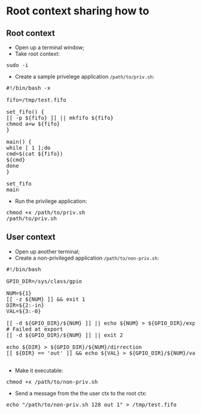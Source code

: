 # Root context sharing how to

## Root context
* Open up a terminal window;
* Take root context:
<pre>
sudo -i
</pre>
* Create a sample privelege application `/path/to/priv.sh`:
<pre>
#!/bin/bash -x

fifo=/tmp/test.fifo

set_fifo() {
[[ -p ${fifo} ]] || mkfifo ${fifo}
chmod a+w ${fifo}
}

main() {
while [ 1 ];do
cmd=$(cat ${fifo})
${cmd}
done
}

set_fifo
main
</pre>

* Run the privilege application:
<pre>
chmod +x /path/to/priv.sh
/path/to/priv.sh
</pre>

## User context
* Open up another terminal;
* Create a non-privileged application `/path/to/non-priv.sh`:
<pre>
#!/bin/bash

GPIO_DIR=/sys/class/gpio

NUM=${1}
[[ -z ${NUM} ]] && exit 1
DIR=${2:-in}
VAL=${3:-0}

[[ -d ${GPIO_DIR}/${NUM} ]] || echo ${NUM} > ${GPIO_DIR}/export
# Failed at export
[[ -d ${GPIO_DIR}/${NUM} ]] || exit 2

echo ${DIR} > ${GPIO_DIR}/${NUM}/dirrection
[[ ${DIR} == 'out' ]] && echo ${VAL} > ${GPIO_DIR}/${NUM}/value

</pre>
* Make it executable:
<pre>
chmod +x /path/to/non-priv.sh
</pre>
* Send a message from the the user ctx to the root ctx:
<pre>
echo "/path/to/non-priv.sh 128 out 1" > /tmp/test.fifo
</pre>
